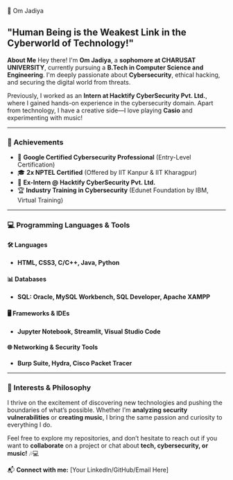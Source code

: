 👋 Om Jadiya

## "Human Being is the Weakest Link in the Cyberworld of Technology!"

**About Me**
Hey there! I'm **Om Jadiya**, a **sophomore at CHARUSAT UNIVERSITY**, currently pursuing a **B.Tech in Computer Science and Engineering**. I'm deeply passionate about **Cybersecurity**, ethical hacking, and securing the digital world from threats.

Previously, I worked as an **Intern at Hacktify CyberSecurity Pvt. Ltd.**, where I gained hands-on experience in the cybersecurity domain. Apart from technology, I have a creative side—I love playing **Casio** and experimenting with music!

---

### **🎯 Achievements**
- 🏅 **Google Certified Cybersecurity Professional** (Entry-Level Certification)
- 🎓 **2x NPTEL Certified** (Offered by IIT Kanpur & IIT Kharagpur)
- 💼 **Ex-Intern @ Hacktify CyberSecurity Pvt. Ltd.**
- 🏆 **Industry Training in Cybersecurity** (Edunet Foundation by IBM, Virtual Training)

---

### **💻 Programming Languages & Tools**

#### **🛠️ Languages**
- **HTML, CSS3, C/C++, Java, Python**

#### **📊 Databases**
- **SQL: Oracle, MySQL Workbench, SQL Developer, Apache XAMPP**

#### **🖥️ Frameworks & IDEs**
- **Jupyter Notebook, Streamlit, Visual Studio Code**

#### **🌐 Networking & Security Tools**
- **Burp Suite, Hydra, Cisco Packet Tracer**

---

### **🔎 Interests & Philosophy**
I thrive on the excitement of discovering new technologies and pushing the boundaries of what’s possible. Whether I’m **analyzing security vulnerabilities** or **creating music**, I bring the same passion and curiosity to everything I do.

Feel free to explore my repositories, and don’t hesitate to reach out if you want to **collaborate** on a project or chat about **tech, cybersecurity, or music!** 🎶💻

📬 **Connect with me:** [Your LinkedIn/GitHub/Email Here]

 
